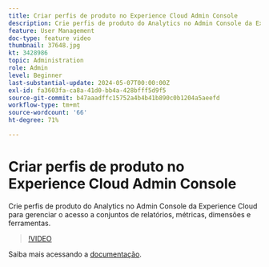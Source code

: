```yaml
---
title: Criar perfis de produto no Experience Cloud Admin Console
description: Crie perfis de produto do Analytics no Admin Console da Experience Cloud para gerenciar o acesso a conjuntos de relatórios, métricas, dimensões e ferramentas.
feature: User Management
doc-type: feature video
thumbnail: 37648.jpg
kt: 3428986
topic: Administration
role: Admin
level: Beginner
last-substantial-update: 2024-05-07T00:00:00Z
exl-id: fa3603fa-ca8a-41d0-bb4a-428bfff5d9f5
source-git-commit: b47aaadffc15752a4b4b41b890c0b1204a5aeefd
workflow-type: tm+mt
source-wordcount: '66'
ht-degree: 71%

---
```


# Criar perfis de produto no Experience Cloud Admin Console

Crie perfis de produto do Analytics no Admin Console da Experience Cloud para gerenciar o acesso a conjuntos de relatórios, métricas, dimensões e ferramentas.

>[!VIDEO](https://video.tv.adobe.com/v/3448812/?learn=on&captions=por_br)

Saiba mais acessando a [documentação](https://experienceleague.adobe.com/pt-br/docs/analytics/admin/admin-console/permissions/product-profile).
